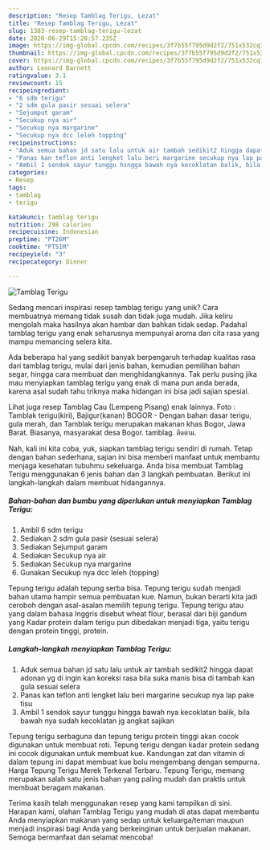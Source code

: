 ```yaml
---
description: "Resep Tamblag Terigu, Lezat"
title: "Resep Tamblag Terigu, Lezat"
slug: 1383-resep-tamblag-terigu-lezat
date: 2020-06-29T15:28:57.235Z
image: https://img-global.cpcdn.com/recipes/3f7b55f795d9d2f2/751x532cq70/tamblag-terigu-foto-resep-utama.jpg
thumbnail: https://img-global.cpcdn.com/recipes/3f7b55f795d9d2f2/751x532cq70/tamblag-terigu-foto-resep-utama.jpg
cover: https://img-global.cpcdn.com/recipes/3f7b55f795d9d2f2/751x532cq70/tamblag-terigu-foto-resep-utama.jpg
author: Leonard Barnett
ratingvalue: 3.1
reviewcount: 15
recipeingredient:
- "6 sdm terigu"
- "2 sdm gula pasir sesuai selera"
- "Sejumput garam"
- "Secukup nya air"
- "Secukup nya margarine"
- "Secukup nya dcc leleh topping"
recipeinstructions:
- "Aduk semua bahan jd satu lalu untuk air tambah sedikit2 hingga dapat adonan yg di ingin kan koreksi rasa bila suka manis bisa di tambah kan gula sesuai selera"
- "Panas kan teflon anti lengket lalu beri margarine secukup nya lap pake tisu"
- "Ambil 1 sendok sayur tunggu hingga bawah nya kecoklatan balik, bila bawah nya sudah kecoklatan jg angkat sajikan"
categories:
- Resep
tags:
- tamblag
- terigu

katakunci: tamblag terigu 
nutrition: 298 calories
recipecuisine: Indonesian
preptime: "PT26M"
cooktime: "PT51M"
recipeyield: "3"
recipecategory: Dinner

---
```



![Tamblag Terigu](https://img-global.cpcdn.com/recipes/3f7b55f795d9d2f2/751x532cq70/tamblag-terigu-foto-resep-utama.jpg)

Sedang mencari inspirasi resep tamblag terigu yang unik? Cara membuatnya memang tidak susah dan tidak juga mudah. Jika keliru mengolah maka hasilnya akan hambar dan bahkan tidak sedap. Padahal tamblag terigu yang enak seharusnya mempunyai aroma dan cita rasa yang mampu memancing selera kita.

Ada beberapa hal yang sedikit banyak berpengaruh terhadap kualitas rasa dari tamblag terigu, mulai dari jenis bahan, kemudian pemilihan bahan segar, hingga cara membuat dan menghidangkannya. Tak perlu pusing jika mau menyiapkan tamblag terigu yang enak di mana pun anda berada, karena asal sudah tahu triknya maka hidangan ini bisa jadi sajian spesial.

Lihat juga resep Tamblag Cau (Lempeng Pisang) enak lainnya. Foto : Tamblak terigu(kiri), Bajigur(kanan) BOGOR - Dengan bahan dasar terigu, gula merah, dan Tamblak terigu merupakan makanan khas Bogor, Jawa Barat. Biasanya, masyarakat desa Bogor. tamblag. ติดตาม.


Nah, kali ini kita coba, yuk, siapkan tamblag terigu sendiri di rumah. Tetap dengan bahan sederhana, sajian ini bisa memberi manfaat untuk membantu menjaga kesehatan tubuhmu sekeluarga. Anda bisa membuat Tamblag Terigu menggunakan 6 jenis bahan dan 3 langkah pembuatan. Berikut ini langkah-langkah dalam membuat hidangannya.

<!--inarticleads1-->

##### Bahan-bahan dan bumbu yang diperlukan untuk menyiapkan Tamblag Terigu:

1. Ambil 6 sdm terigu
1. Sediakan 2 sdm gula pasir (sesuai selera)
1. Sediakan Sejumput garam
1. Sediakan Secukup nya air
1. Sediakan Secukup nya margarine
1. Gunakan Secukup nya dcc leleh (topping)


Tepung terigu adalah tepung serba bisa. Tepung terigu sudah menjadi bahan utama hampir semua pembuatan kue. Namun, bukan berarti kita jadi ceroboh dengan asal-asalan memilih tepung terigu. Tepung terigu atau yang dalam bahasa Inggris disebut wheat flour, berasal dari biji gandum yang Kadar protein dalam terigu pun dibedakan menjadi tiga, yaitu terigu dengan protein tinggi, protein. 

<!--inarticleads2-->

##### Langkah-langkah menyiapkan Tamblag Terigu:

1. Aduk semua bahan jd satu lalu untuk air tambah sedikit2 hingga dapat adonan yg di ingin kan koreksi rasa bila suka manis bisa di tambah kan gula sesuai selera
1. Panas kan teflon anti lengket lalu beri margarine secukup nya lap pake tisu
1. Ambil 1 sendok sayur tunggu hingga bawah nya kecoklatan balik, bila bawah nya sudah kecoklatan jg angkat sajikan


Tepung terigu serbaguna dan tepung terigu protein tinggi akan cocok digunakan untuk membuat roti. Tepung terigu dengan kadar protein sedang ini cocok digunakan untuk membuat kue. Kandungan zat dan vitamin di dalam tepung ini dapat membuat kue bolu mengembang dengan sempurna. Harga Tepung Terigu Merek Terkenal Terbaru. Tepung Terigu, memang merupakan salah satu jenis bahan yang paling mudah dan praktis untuk membuat beragam makanan. 

Terima kasih telah menggunakan resep yang kami tampilkan di sini. Harapan kami, olahan Tamblag Terigu yang mudah di atas dapat membantu Anda menyiapkan makanan yang sedap untuk keluarga/teman maupun menjadi inspirasi bagi Anda yang berkeinginan untuk berjualan makanan. Semoga bermanfaat dan selamat mencoba!
